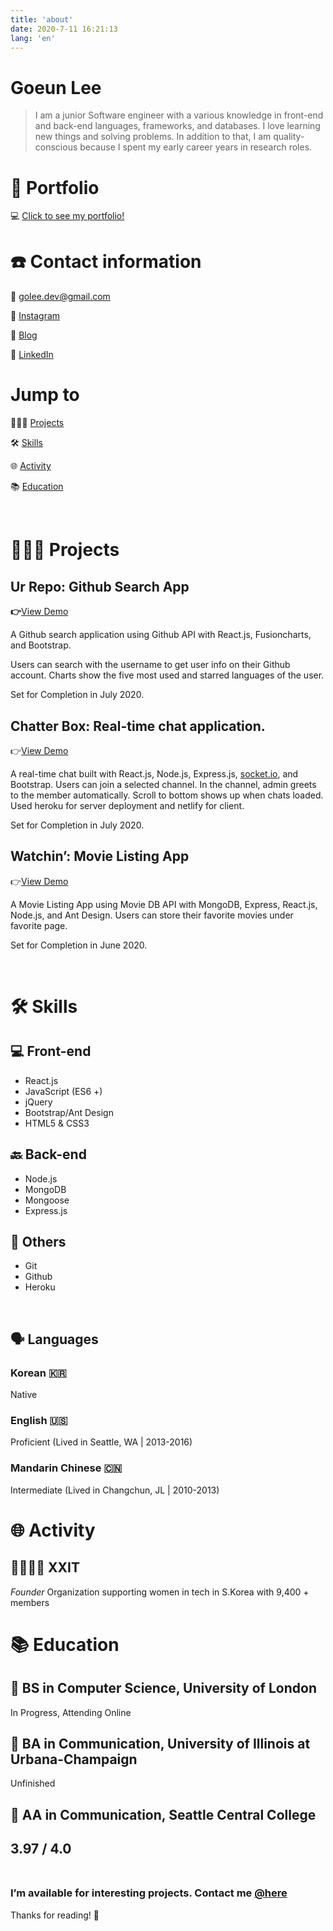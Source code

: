 ```yaml
---
title: 'about'
date: 2020-7-11 16:21:13
lang: 'en'
---
```


# Goeun Lee

> I am a junior Software engineer with a various knowledge in front-end and back-end languages, frameworks, and databases. I love learning new things and solving  problems. In addition to that, I am quality-conscious because I spent my early career years in research roles.

# 👋 Portfolio

💻  [Click to see my portfolio!](https://goleedev.github.io)

# ☎️ Contact information

📧 [golee.dev@gmail.com](mailto:golee.dev@gmail.com)

🤳 [Instagram](http://instagram.com/golee.dev)

📝 [Blog](https://goleedev.netlify.app)

🔗 [LinkedIn](https://www.linkedin.com/in/goleedev/)

# Jump to

👩🏻‍💻 [Projects](https://www.notion.so/Goeun-Lee-ec4f8ae8c84b46b5a8f2e1322ede3374#ab29cf8a847849108a188da63bf30326)

🛠 [Skills](https://www.notion.so/Goeun-Lee-ec4f8ae8c84b46b5a8f2e1322ede3374#fdd6a9f16ef448ee9eec9083e43e7f87)

🌐 [Activity](https://www.notion.so/Goeun-Lee-ec4f8ae8c84b46b5a8f2e1322ede3374#b6bcf665f3c44ada910ea9fbefeb6f25)

📚 [Education](https://www.notion.so/Goeun-Lee-ec4f8ae8c84b46b5a8f2e1322ede3374#2657224ead6c4577a2766df0c4f32d62)

<br/>

# **👩🏻‍💻** Projects

## Ur Repo: Github Search App

**👉**[View Demo](https://github-search-goleedev.netlify.app/) 

A Github search application using Github API with React.js, Fusioncharts, and Bootstrap. 

Users can search with the username to get user info on their Github account. Charts show the five most used and starred languages of the user.

Set for Completion in July 2020.

## Chatter Box: Real-time chat application.

👉[View Demo](http://chatter-box-goleedev.netlify.app)

A real-time chat built with React.js, Node.js, Express.js, [socket.io](http://socket.io), and Bootstrap.
Users can join a selected channel. In the channel, admin greets to the member automatically. Scroll to bottom shows up when chats loaded. Used heroku for server deployment and netlify for client.

Set for Completion in July 2020.

## Watchin’: Movie Listing App

👉[View Demo](https://watchin-app.herokuapp.com/) 

A Movie Listing App using Movie DB API with MongoDB, Express, React.js, Node.js, and Ant Design. Users can store their favorite movies under favorite page.

Set for Completion in June 2020.

<br/>

# 🛠 Skills

## 💻 Front-end
- React.js
- JavaScript (ES6 +)
- jQuery
- Bootstrap/Ant Design
- HTML5 & CSS3

## 🔙 Back-end
- Node.js
- MongoDB
- Mongoose
- Express.js

## 👏 Others
- Git
- Github
- Heroku
  
<br/>

## 🗣 Languages

### Korean 🇰🇷

Native

### English 🇺🇸

Proficient (Lived in Seattle, WA | 2013-2016)

### Mandarin Chinese 🇨🇳

Intermediate (Lived in Changchun, JL | 2010-2013)
<br/>

# 🌐 Activity

## 👩‍👩‍👧‍👧 XXIT

*Founder*
Organization supporting women in tech in S.Korea with 9,400 + members 
<br/>

# 📚 Education

## 👾 BS in Computer Science, University of London

In Progress, Attending Online

## 👾 BA in Communication, University of Illinois at Urbana-Champaign

Unfinished

## 👾 AA in Communication, Seattle Central College

3.97 / 4.0
<br/>
<br/>
---
### I’m available for interesting projects. Contact me [@here](https://www.notion.so/Goeun-Lee-ec4f8ae8c84b46b5a8f2e1322ede3374#315f48b564574059bf49aa06b2e89ed3)

Thanks for reading! 👋